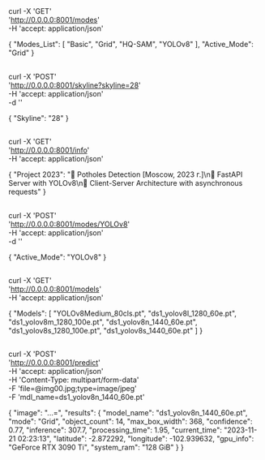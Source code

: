 ##

curl -X 'GET' \
  'http://0.0.0.0:8001/modes' \
  -H 'accept: application/json'


{
  "Modes_List": [
    "Basic",
    "Grid",
    "HQ-SAM",
    "YOLOv8"
  ],
  "Active_Mode": "Grid"
}


## 

curl -X 'POST' \
  'http://0.0.0.0:8001/skyline?skyline=28' \
  -H 'accept: application/json' \
  -d ''


{
  "Skyline": "28"
}


##

curl -X 'GET' \
  'http://0.0.0.0:8001/info' \
  -H 'accept: application/json'

{
  "Project 2023": "🔹 Potholes Detection [Moscow, 2023 г.]\n🔹 FastAPI Server with YOLOv8\n🔹 Client-Server Architecture with asynchronous requests"
}


##

curl -X 'POST' \
  'http://0.0.0.0:8001/modes/YOLOv8' \
  -H 'accept: application/json' \
  -d ''

{
  "Active_Mode": "YOLOv8"
}


##

curl -X 'GET' \
  'http://0.0.0.0:8001/models' \
  -H 'accept: application/json'

{
  "Models": [
    "YOLOv8Medium_80cls.pt",
    "ds1_yolov8l_1280_60e.pt",
    "ds1_yolov8m_1280_100e.pt",
    "ds1_yolov8n_1440_60e.pt",
    "ds1_yolov8s_1280_100e.pt",
    "ds1_yolov8s_1440_60e.pt"
  ]
}


##
curl -X 'POST' \
  'http://0.0.0.0:8001/predict' \
  -H 'accept: application/json' \
  -H 'Content-Type: multipart/form-data' \
  -F 'file=@img00.jpg;type=image/jpeg' \
  -F 'mdl_name=ds1_yolov8n_1440_60e.pt'


{
  "image": "...=",
  "results": {
    "model_name": "ds1_yolov8n_1440_60e.pt",
    "mode": "Grid",
    "object_count": 14,
    "max_box_width": 368,
    "confidence": 0.77,
    "inference": 307.7,
    "processing_time": 1.95,
    "current_time": "2023-11-21 02:23:13",
    "latitude": -2.872292,
    "longitude": -102.939632,
    "gpu_info": "GeForce RTX 3090 Ti",
    "system_ram": "128 GiB"
  }
}




